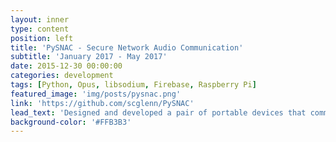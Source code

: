 ```yaml
---
layout: inner
type: content
position: left
title: 'PySNAC - Secure Network Audio Communication'
subtitle: 'January 2017 - May 2017'
date: 2015-12-30 00:00:00
categories: development
tags: [Python, Opus, libsodium, Firebase, Raspberry Pi]
featured_image: 'img/posts/pysnac.png'
link: 'https://github.com/scglenn/PySNAC'
lead_text: 'Designed and developed a pair of portable devices that communicate audio in real-time via Wi-Fi. Communication is initiated via authentication and secured via strong end-to-end encryption.'
background-color: '#FFB3B3'
---
```

